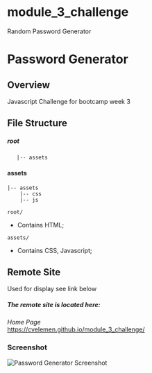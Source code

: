 # module_3_challenge
Random Password Generator
# Password Generator

## Overview

Javascript Challenge for bootcamp week 3


## File Structure

##### root

```main
   |-- assets
```

#### assets
```main
|-- assets
    |-- css
    |-- js
```

`root/`

- Contains HTML;


`assets/`

- Contains CSS, Javascript;


## Remote Site

Used for display see link below

##### The remote site is located here:
*Home Page*<br>https://cvelemen.github.io/module_3_challenge/

### Screenshot
![Password Generator Screenshot](https://user-images.githubusercontent.com/113320487/196291614-7086ffe1-021c-430e-b816-8f15ec818da5.png)

